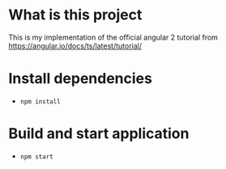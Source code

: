 # What is this project
This is my implementation of the official angular 2 tutorial from
https://angular.io/docs/ts/latest/tutorial/

# Install dependencies
- `npm install`

# Build and start application
- `npm start`
